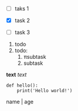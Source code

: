 - [ ] taks 1
- [x] task 2
- [ ] task 3


1. todo
2. todo:
	1. πsubtask
	2. subtask

**text**
_text_


```
def hello():
    print('Hello world!')
```


name | age